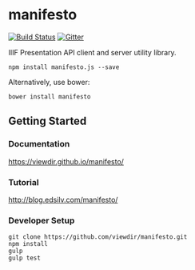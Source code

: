 # manifesto

[![Build Status](https://travis-ci.org/viewdir/manifesto.svg?branch=master)](https://travis-ci.org/viewdir/manifesto) [![Gitter](https://badges.gitter.im/Join%20Chat.svg)](https://gitter.im/viewdir/manifesto?utm_source=badge&utm_medium=badge&utm_campaign=pr-badge&utm_content=badge)

IIIF Presentation API client and server utility library.

    npm install manifesto.js --save

Alternatively, use bower:

    bower install manifesto

Getting Started
--

### Documentation

https://viewdir.github.io/manifesto/


### Tutorial

http://blog.edsilv.com/manifesto/


### Developer Setup

    git clone https://github.com/viewdir/manifesto.git
    npm install
    gulp
    gulp test